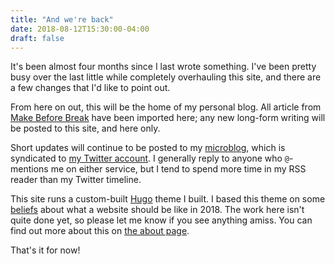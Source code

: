 ```yaml
---
title: "And we're back"
date: 2018-08-12T15:30:00-04:00
draft: false
---
```


It's been almost four months since I last wrote something. I've been pretty busy over the last little while completely overhauling this site, and there are a few changes that I'd like to point out.

<!--more-->

From here on out, this will be the home of my personal blog. All article from [Make Before Break][mbb] have been imported here; any new long-form writing will be posted to this site, and here only.

Short updates will continue to be posted to my [microblog][mb], which is syndicated to [my Twitter account][twitter]. I generally reply to anyone who `@`-mentions me on either service, but I tend to spend more time in my RSS reader than my Twitter timeline.

This site runs a custom-built [Hugo][hugo] theme I built. I based this theme on some [beliefs][philosophy] about what a website should be like in 2018. The work here isn't quite done yet, so please let me know if you see anything amiss. You can find out more about this on [the about page][about].

That's it for now!

<!--references-->
[mbb]: http://makebeforebreak.com/
[mb]: https://angelo.micro.blog/
[twitter]: https://twitter.com/AngeloStavrow
[hugo]: https://gohugo.io/
[philosophy]: ../../philosophy.txt
[about]: ../../about